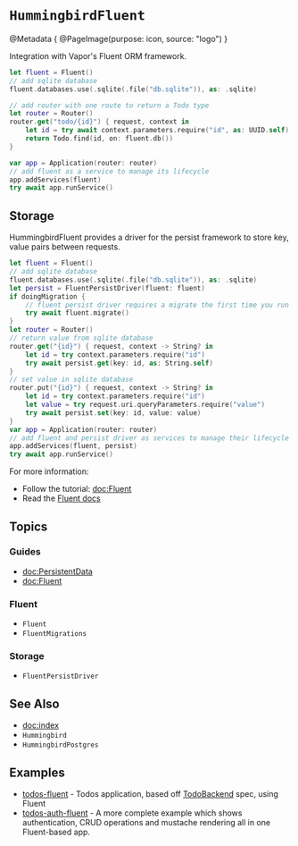 # ``HummingbirdFluent``

@Metadata {
    @PageImage(purpose: icon, source: "logo")
}

Integration with Vapor's Fluent ORM framework.

```swift
let fluent = Fluent()
// add sqlite database
fluent.databases.use(.sqlite(.file("db.sqlite")), as: .sqlite)

// add router with one route to return a Todo type
let router = Router()
router.get("todo/{id}") { request, context in
    let id = try await context.parameters.require("id", as: UUID.self)
    return Todo.find(id, on: fluent.db())
}

var app = Application(router: router)
// add fluent as a service to manage its lifecycle
app.addServices(fluent)
try await app.runService()
```

## Storage

HummingbirdFluent provides a driver for the persist framework to store key, value pairs between requests.

```swift
let fluent = Fluent()
// add sqlite database
fluent.databases.use(.sqlite(.file("db.sqlite")), as: .sqlite)
let persist = FluentPersistDriver(fluent: fluent)
if doingMigration {
    // fluent persist driver requires a migrate the first time you run
    try await fluent.migrate()
}
let router = Router()
// return value from sqlite database
router.get("{id}") { request, context -> String? in
    let id = try context.parameters.require("id")
    try await persist.get(key: id, as: String.self)
}
// set value in sqlite database
router.put("{id}") { request, context -> String? in
    let id = try context.parameters.require("id")
    let value = try request.uri.queryParameters.require("value")
    try await persist.set(key: id, value: value)
}
var app = Application(router: router)
// add fluent and persist driver as services to manage their lifecycle
app.addServices(fluent, persist)
try await app.runService()
```

For more information:
- Follow the tutorial: <doc:Fluent>
- Read the [Fluent docs](https://docs.vapor.codes/fluent/overview/)

## Topics

### Guides

- <doc:PersistentData>
- <doc:Fluent>

### Fluent

- ``Fluent``
- ``FluentMigrations``

### Storage

- ``FluentPersistDriver``

## See Also

- <doc:index>
- ``Hummingbird``
- ``HummingbirdPostgres``

## Examples

- [todos-fluent](https://github.com/hummingbird-project/hummingbird-examples/tree/main/todos-fluent) - Todos application, based off [TodoBackend](http://todobackend.com/) spec, using Fluent
- [todos-auth-fluent](https://github.com/hummingbird-project/hummingbird-examples/tree/main/todos-fluent) - A more complete example which shows authentication, CRUD operations and mustache rendering all in one Fluent-based app.
